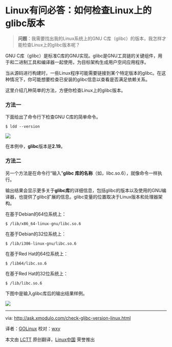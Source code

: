Linux有问必答：如何检查Linux上的glibc版本
================================================================================
> **问题**：我需要找出我的Linux系统上的GNU C库（glibc）的版本，我怎样才能检查Linux上的glibc版本呢？

GNU C库（glibc）是标准C库的GNU实现。glibc是GNU工具链的关键组件，用于和二进制工具和编译器一起使用，为目标架构生成用户空间应用程序。

当从源码进行构建时，一些Linux程序可能需要链接到某个特定版本的glibc。在这种情况下，你可能想要检查已安装的glibc信息以查看是否满足依赖关系。

这里介绍几种简单的方法，方便你检查Linux上的glibc版本。

### 方法一 ###

下面给出了命令行下检查GNU C库的简单命令。

    $ ldd --version 

![](https://farm6.staticflickr.com/5613/15631104658_940163834a_z.jpg)

在本例中，**glibc**版本是**2.19**。

### 方法二 ###

另一个方法是在命令行“输入”**glibc 库的名称**（如，libc.so.6），就像命令一样执行。

输出结果会显示更多关于**glibc库**的详细信息，包括glibc的版本以及使用的GNU编译器，也提供了glibc扩展的信息。glibc变量的位置取决于Linux版本和处理器架构。

在基于Debian的64位系统上：

    $ /lib/x86_64-linux-gnu/libc.so.6

在基于Debian的32位系统上：

    $ /lib/i386-linux-gnu/libc.so.6

在基于Red Hat的64位系统上：

    $ /lib64/libc.so.6

在基于Red Hat的32位系统上：

    $ /lib/libc.so.6

下图中是输入glibc库后的输出结果样例。

![](https://farm8.staticflickr.com/7516/15631334667_ef50b247a4_z.jpg)

--------------------------------------------------------------------------------

via: http://ask.xmodulo.com/check-glibc-version-linux.html

译者：[GOLinux](https://github.com/GOLinux)
校对：[wxy](https://github.com/wxy)

本文由 [LCTT](https://github.com/LCTT/TranslateProject) 原创翻译，[Linux中国](http://linux.cn/) 荣誉推出

